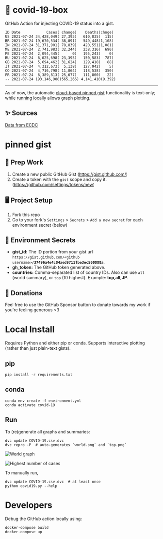 # 🏥 covid-19-box

GitHub Action for injecting COVID-19 status into a gist.

```
ID Date            Cases( change)    Deaths(chnge)
US 2021-07-24 34,428,049( 27,395)   610,835(  115)
BR 2021-07-24 19,670,534( 38,091)   549,448(1,108)
IN 2021-07-24 31,371,901( 78,839)   420,551(1,081)
ME 2021-07-24  2,741,983( 32,244)   238,316(  690)
PE 2021-07-24  2,094,445(      0)   195,243(    0)
RU 2021-07-24  6,025,698( 23,395)   150,583(  787)
GB 2021-07-24  5,694,462( 31,624)   129,418(   88)
IT 2021-07-24  4,312,673(  5,138)   127,942(    5)
CO 2021-07-24  4,716,798( 11,064)   118,538(  350)
FR 2021-07-24  6,389,813( 25,677)   111,800(   22)
-- 2021-07-24 193,146,988(565,266) 4,141,410(9,392)
```

---

As of now, the automatic [cloud-based pinned gist](#pinned-gist) functionality is text-only;
while [running locally](#local-install) allows graph plotting.

## ✨ Sources

[Data from ECDC](https://www.ecdc.europa.eu/en/publications-data/download-todays-data-geographic-distribution-covid-19-cases-worldwide)

# pinned gist

## 🎒 Prep Work
1. Create a new public GitHub Gist (https://gist.github.com/)
1. Create a token with the `gist` scope and copy it. (https://github.com/settings/tokens/new)

## 🖥 Project Setup
1. Fork this repo
1. Go to your fork's `Settings` > `Secrets` > `Add a new secret` for each environment secret (below)

## 🤫 Environment Secrets
- **gist_id:** The ID portion from your gist url `https://gist.github.com/<github username>/`**`37496a4e4c84aed9711fbe3ec560888a`**.
- **gh_token:** The GitHub token generated above.
- **countries:** Comma-separated list of country IDs. Also can use `all` (world summary), or `top` (10 highest). Example: **top,all,JP**.

## 💸 Donations

Feel free to use the GitHub Sponsor button to donate towards my work if you're feeling generous <3

# Local Install

Requires Python and either pip or conda. Supports interactive plotting (rather than just plain-text gists).

## pip

```
pip install -r requirements.txt
```

## conda

```
conda env create -f environment.yml
conda activate covid-19
```

## Run

To (re)generate all graphs and summaries:

```
dvc update COVID-19.csv.dvc
dvc repro -P  # auto-generates `world.png` and `top.png`
```

![World graph](world.png)

![Highest number of cases](top.png)

To manually run,

```
dvc update COVID-19.csv.dvc  # at least once
python covid19.py --help
```

# Developers

Debug the GitHub action locally using:

```
docker-compose build
docker-compose up
```
